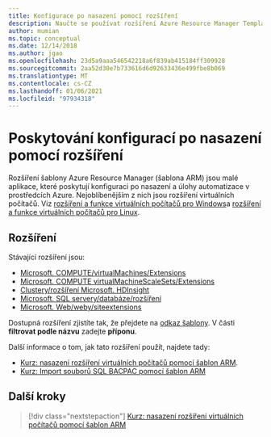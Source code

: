 ```yaml
---
title: Konfigurace po nasazení pomocí rozšíření
description: Naučte se používat rozšíření Azure Resource Manager Template (šablona ARM) k zajištění konfigurací po nasazení.
author: mumian
ms.topic: conceptual
ms.date: 12/14/2018
ms.author: jgao
ms.openlocfilehash: 23d5a9aaa546542218a6f839ab415184ff309928
ms.sourcegitcommit: 2aa52d30e7b733616d6d92633436e499fbe8b069
ms.translationtype: MT
ms.contentlocale: cs-CZ
ms.lasthandoff: 01/06/2021
ms.locfileid: "97934318"
---
```

# <a name="provide-post-deployment-configurations-by-using-extensions"></a>Poskytování konfigurací po nasazení pomocí rozšíření

Rozšíření šablony Azure Resource Manager (šablona ARM) jsou malé aplikace, které poskytují konfiguraci po nasazení a úlohy automatizace v prostředcích Azure. Nejoblíbenějším z nich jsou rozšíření virtuálních počítačů. Viz [rozšíření a funkce virtuálních počítačů pro Windows](../../virtual-machines/extensions/features-windows.md)a [rozšíření a funkce virtuálních počítačů pro Linux](../../virtual-machines/extensions/features-linux.md).

## <a name="extensions"></a>Rozšíření

Stávající rozšíření jsou:

- [Microsoft. COMPUTE/virtualMachines/Extensions](/azure/templates/microsoft.compute/2018-10-01/virtualmachines/extensions)
- [Microsoft. COMPUTE virtualMachineScaleSets/Extensions](/azure/templates/microsoft.compute/2018-10-01/virtualmachinescalesets/extensions)
- [Clustery/rozšíření Microsoft. HDInsight](/azure/templates/microsoft.hdinsight/2018-06-01-preview/clusters)
- [Microsoft. SQL servery/databáze/rozšíření](/azure/templates/microsoft.sql/2014-04-01/servers/databases/extensions)
- [Microsoft. Web/weby/siteextensions](/azure/templates/microsoft.web/2016-08-01/sites/siteextensions)

Dostupná rozšíření zjistíte tak, že přejdete na [odkaz šablony](/azure/templates/). V části **filtrovat podle názvu** zadejte **příponu**.

Další informace o tom, jak tato rozšíření použít, najdete tady:

- [Kurz: nasazení rozšíření virtuálních počítačů pomocí šablon ARM](template-tutorial-deploy-vm-extensions.md).
- [Kurz: Import souborů SQL BACPAC pomocí šablon ARM](template-tutorial-deploy-sql-extensions-bacpac.md)

## <a name="next-steps"></a>Další kroky

> [!div class="nextstepaction"]
> [Kurz: nasazení rozšíření virtuálních počítačů pomocí šablon ARM](template-tutorial-deploy-vm-extensions.md)
